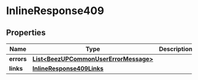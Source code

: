 
# InlineResponse409

## Properties
Name | Type | Description | Notes
------------ | ------------- | ------------- | -------------
**errors** | [**List&lt;BeezUPCommonUserErrorMessage&gt;**](BeezUPCommonUserErrorMessage.md) |  |  [optional]
**links** | [**InlineResponse409Links**](InlineResponse409Links.md) |  |  [optional]



